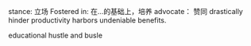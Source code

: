 
stance: 立场
Fostered in: 在...的基础上，培养
advocate： 赞同
drastically hinder productivity
harbors undeniable benefits.

educational 
hustle and busle